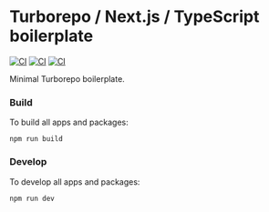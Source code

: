 # Turborepo / Next.js / TypeScript boilerplate

[![CI][lint-badge]][lint-url]
[![CI][tsc-badge]][tsc-url]
[![CI][build-badge]][build-url]

Minimal Turborepo boilerplate.

### Build

To build all apps and packages:

```
npm run build
```

### Develop

To develop all apps and packages:

```
npm run dev
```

[lint-badge]: https://github.com/mkosir/turborepo-boilerplate/actions/workflows/lint.yml/badge.svg
[lint-url]: https://github.com/mkosir/turborepo-boilerplate/actions/workflows/lint.yml
[tsc-badge]: https://github.com/mkosir/turborepo-boilerplate/actions/workflows/tsc.yml/badge.svg
[tsc-url]: https://github.com/mkosir/turborepo-boilerplate/actions/workflows/tsc.yml
[build-badge]: https://github.com/mkosir/turborepo-boilerplate/actions/workflows/build.yml/badge.svg
[build-url]: https://github.com/mkosir/turborepo-boilerplate/actions/workflows/build.yml
